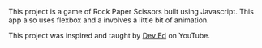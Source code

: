 This project is a game of Rock Paper Scissors built using Javascript.
This app also uses flexbox and a involves a little bit of animation.

This project was inspired and taught by [Dev Ed](https://www.youtube.com/channel/UClb90NQQcskPUGDIXsQEz5Q) on YouTube. 